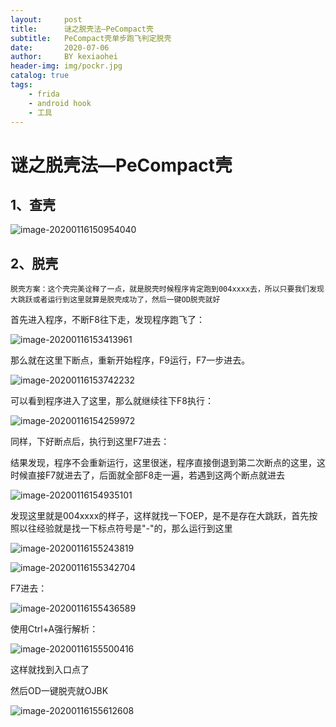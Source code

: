 ```yaml
---
layout:     post
title:      谜之脱壳法—PeCompact壳
subtitle:   PeCompact壳单步跑飞判定脱壳
date:       2020-07-06
author:     BY kexiaohei
header-img: img/pockr.jpg
catalog: true
tags:
    - frida
    - android hook
    - 工具
---
```

# 谜之脱壳法—PeCompact壳



## 1、查壳

![image-20200116150954040](http:frankie625641200.github.io/img/PeCompact/image-20200116150954040.png)

## 2、脱壳

```
脱壳方案：这个壳完美诠释了一点，就是脱壳时候程序肯定跑到004xxxx去，所以只要我们发现大跳跃或者运行到这里就算是脱壳成功了，然后一键OD脱壳就好
```

首先进入程序，不断F8往下走，发现程序跑飞了：

![image-20200116153413961](http:frankie625641200.github.io/img/PeCompact/image-20200116153413961.png)

那么就在这里下断点，重新开始程序，F9运行，F7一步进去。

![image-20200116153742232](http:frankie625641200.github.io/img/PeCompact/image-20200116153742232.png)

可以看到程序进入了这里，那么就继续往下F8执行：

![image-20200116154259972](http:frankie625641200.github.io/img/PeCompact/image-20200116154259972.png)

同样，下好断点后，执行到这里F7进去：

结果发现，程序不会重新运行，这里很迷，程序直接倒退到第二次断点的这里，这时候直接F7就进去了，后面就全部F8走一遍，若遇到这两个断点就进去

![image-20200116154935101](http:frankie625641200.github.io/img/PeCompact/image-20200116154935101.png)

发现这里就是004xxxx的样子，这样就找一下OEP，是不是存在大跳跃，首先按照以往经验就是找一下标点符号是"-"的，那么运行到这里

![image-20200116155243819](http:frankie625641200.github.io/img/PeCompact/image-20200116155243819.png)

![image-20200116155342704](http:frankie625641200.github.io/img/PeCompact/image-20200116155342704.png)

F7进去：

![image-20200116155436589](http:frankie625641200.github.io/img/PeCompact/image-20200116155436589.png)

使用Ctrl+A强行解析：

![image-20200116155500416](http:frankie625641200.github.io/img/PeCompact/image-20200116155500416.png)

这样就找到入口点了

然后OD一键脱壳就OJBK

![image-20200116155612608](http:frankie625641200.github.io/img/PeCompact/image-20200116155612608.png)
